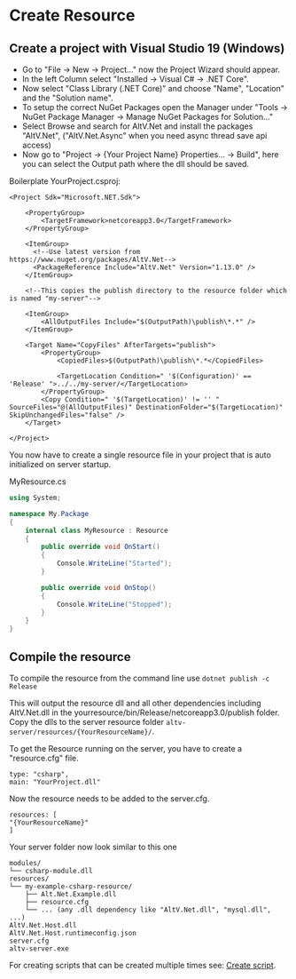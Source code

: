 # Create Resource

## Create a project with Visual Studio 19 (Windows)

* Go to "File -> New -> Project..." now the Project Wizard should appear.
* In the left Column select "Installed -> Visual C# -> .NET Core".
* Now select "Class Library (.NET Core)" and choose "Name", "Location" and the "Solution name".
* To setup the correct NuGet Packages open the Manager under "Tools -> NuGet Package Manager -> Manage NuGet Packages for Solution..."
* Select Browse and search for AltV.Net and install the packages "AltV.Net", ("AltV.Net.Async" when you need async thread save api access)
* Now go to "Project -> {Your Project Name} Properties... -> Build", here you can select the Output path where the dll should be saved.

Boilerplate YourProject.csproj:
```
<Project Sdk="Microsoft.NET.Sdk">

    <PropertyGroup>
        <TargetFramework>netcoreapp3.0</TargetFramework>
    </PropertyGroup>

    <ItemGroup>
      <!--Use latest version from https://www.nuget.org/packages/AltV.Net-->
      <PackageReference Include="AltV.Net" Version="1.13.0" />
    </ItemGroup>
    
    <!--This copies the publish directory to the resource folder which is named "my-server"-->
    
    <ItemGroup>
        <AllOutputFiles Include="$(OutputPath)\publish\*.*" />
    </ItemGroup>

    <Target Name="CopyFiles" AfterTargets="publish">
        <PropertyGroup>
            <CopiedFiles>$(OutputPath)\publish\*.*</CopiedFiles>

            <TargetLocation Condition=" '$(Configuration)' == 'Release' ">../../my-server/</TargetLocation>
        </PropertyGroup>
        <Copy Condition=" '$(TargetLocation)' != '' " SourceFiles="@(AllOutputFiles)" DestinationFolder="$(TargetLocation)" SkipUnchangedFiles="false" />
    </Target>

</Project>
```

You now have to create a single resource file in your project that is auto initialized on server startup.

MyResource.cs
```csharp
using System;

namespace My.Package
{
    internal class MyResource : Resource
    {
        public override void OnStart()
        {
            Console.WriteLine("Started");
        }

        public override void OnStop()
        {
            Console.WriteLine("Stopped");
        }
    }
}
```

## Compile the resource

To compile the resource from the command line use ```dotnet publish -c Release```

This will output the resource dll and all other dependencies including AltV.Net.dll in the yourresource/bin/Release/netcoreapp3.0/publish folder.
Copy the dlls to the server resource folder ```altv-server/resources/{YourResourceName}/```.

To get the Resource running on the server, you have to create a "resource.cfg" file.

```
type: "csharp",
main: "YourProject.dll"
```

Now the resource needs to be added to the server.cfg.

```
resources: [
"{YourResourceName}"
]
```

Your server folder now look similar to this one

```
modules/
└── csharp-module.dll
resources/
└── my-example-csharp-resource/
    ├── Alt.Net.Example.dll
    ├── resource.cfg
    └── ... (any .dll dependency like "AltV.Net.dll", "mysql.dll", ...)
AltV.Net.Host.dll
AltV.Net.Host.runtimeconfig.json
server.cfg
altv-server.exe
```

For creating scripts that can be created multiple times see: [Create script](https://fabianterhorst.github.io/coreclr-module/articles/create-script.html).
